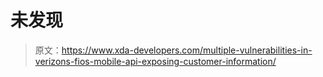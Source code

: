 # 未发现

> 原文：<https://www.xda-developers.com/multiple-vulnerabilities-in-verizons-fios-mobile-api-exposing-customer-information/>